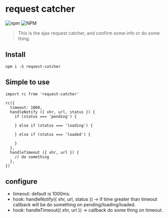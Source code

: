 # request catcher

![npm](https://img.shields.io/npm/v/request-catcher.svg) ![NPM](https://img.shields.io/npm/l/request-catcher.svg)

> This is the ajax request catcher, and confirm some info or do some thing.

## Install

```
npm i -S request-catcher
```

## Simple to use

```
import rc from 'request-catcher'

rc({
  timeout: 1000,
  handleNotify ({ xhr, url, status }) {
    if (status === 'pending') {

    } else if (status === 'loading') {

    } else if (status === 'loaded') {

    }
  },
  handleTimeout ({ xhr, url }) {
    // do something
  },
})

```

## configure

- timeout: default is 1000ms.
- hook: handleNotify({ xhr, url, status }) -> if time greater than timeout callback will be do something on pending/loading/loaded.
- hook: handleTimeout({ xhr, url }) -> callback do some thing on timeout.
